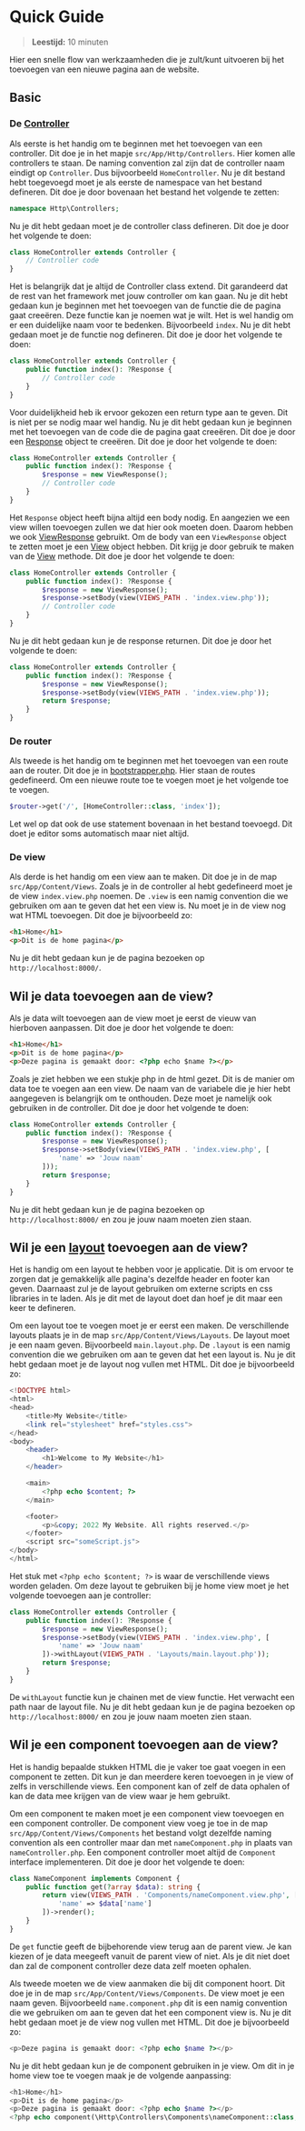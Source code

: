 # Quick Guide
> **Leestijd:** 10 minuten

Hier een snelle flow van werkzaamheden die je zult/kunt uitvoeren bij het toevoegen van een nieuwe pagina aan de website.

## Basic
### De [Controller](./MVCCore.md#controller)
Als eerste is het handig om te beginnen met het toevoegen van een controller. Dit doe je in het mapje `src/App/Http/Controllers`. Hier komen alle controllers te staan. De naming convention zal zijn dat de controller naam eindigt op `Controller`. Dus bijvoorbeeld `HomeController`. Nu je dit bestand hebt toegevoegd moet je als eerste de namespace van het bestand defineren. Dit doe je door bovenaan het bestand het volgende te zetten:
```php
namespace Http\Controllers;
```
Nu je dit hebt gedaan moet je de controller class defineren. Dit doe je door het volgende te doen:
```php
class HomeController extends Controller {
    // Controller code
}
```
Het is belangrijk dat je altijd de Controller class extend. Dit garandeerd dat de rest van het framework met jouw controller om kan gaan. Nu je dit hebt gedaan kun je beginnen met het toevoegen van de functie die de pagina gaat creeëren. Deze functie kan je noemen wat je wilt. Het is wel handig om er een duidelijke naam voor te bedenken. Bijvoorbeeld `index`. Nu je dit hebt gedaan moet je de functie nog defineren. Dit doe je door het volgende te doen:
```php
class HomeController extends Controller {
    public function index(): ?Response {
        // Controller code
    }
}
```
Voor duidelijkheid heb ik ervoor gekozen een return type aan te geven. Dit is niet per se nodig maar wel handig. Nu je dit hebt gedaan kun je beginnen met het toevoegen van de code die de pagina gaat creeëren. Dit doe je door een [Response](./MVCCore.md#response) object te creeëren. Dit doe je door het volgende te doen:
```php
class HomeController extends Controller {
    public function index(): ?Response {
        $response = new ViewResponse();
        // Controller code
    }
}
```
Het `Response` object heeft bijna altijd een body nodig. En aangezien we een view willen toevoegen zullen we dat hier ook moeten doen. Daarom hebben we ook [ViewResponse](./MVCCore.md#viewresponse) gebruikt. Om de body van een `ViewResponse` object te zetten moet je een [View](./MVCCore.md#view) object hebben. Dit krijg je door gebruik te maken van de [View](./MVCCore.md#view) methode. Dit doe je door het volgende te doen:
```php
class HomeController extends Controller {
    public function index(): ?Response {
        $response = new ViewResponse();
        $response->setBody(view(VIEWS_PATH . 'index.view.php'));
        // Controller code
    }
}
```
Nu je dit hebt gedaan kun je de response returnen. Dit doe je door het volgende te doen:
```php
class HomeController extends Controller {
    public function index(): ?Response {
        $response = new ViewResponse();
        $response->setBody(view(VIEWS_PATH . 'index.view.php'));
        return $response;
    }
}
```


### De router
Als tweede is het handig om te beginnen met het toevoegen van een route aan de router. Dit doe je in [bootstrapper.php](../../src/App/bootstrapper.php). Hier staan de routes gedefineerd. Om een nieuwe route toe te voegen moet je het volgende toe te voegen.
```php
$router->get('/', [HomeController::class, 'index']);
```
Let wel op dat ook de use statement bovenaan in het bestand toevoegd. Dit doet je editor soms automatisch maar niet altijd.

### De view
Als derde is het handig om een view aan te maken. Dit doe je in de map `src/App/Content/Views`. Zoals je in de controller al hebt gedefineerd moet je de view `index.view.php` noemen. De `.view` is een namig convention die we gebruiken om aan te geven dat het een view is. Nu moet je in de view nog wat HTML toevoegen. Dit doe je bijvoorbeeld zo:
```html
<h1>Home</h1>
<p>Dit is de home pagina</p>
```
Nu je dit hebt gedaan kun je de pagina bezoeken op `http://localhost:8000/`.

## Wil je data toevoegen aan de view?
Als je data wilt toevoegen aan de view moet je eerst de vieuw van hierboven aanpassen. Dit doe je door het volgende te doen:
```html
<h1>Home</h1>
<p>Dit is de home pagina</p>
<p>Deze pagina is gemaakt door: <?php echo $name ?></p>
```
Zoals je ziet hebben we een stukje php in de html gezet. Dit is de manier om data toe te voegen aan een view. De naam van de variabele die je hier hebt aangegeven is belangrijk om te onthouden. Deze moet je namelijk ook gebruiken in de controller. Dit doe je door het volgende te doen:
```php
class HomeController extends Controller {
    public function index(): ?Response {
        $response = new ViewResponse();
        $response->setBody(view(VIEWS_PATH . 'index.view.php', [
            'name' => 'Jouw naam'
        ]));
        return $response;
    }
}
```
Nu je dit hebt gedaan kun je de pagina bezoeken op `http://localhost:8000/` en zou je jouw naam moeten zien staan.

## Wil je een [layout](./MVCCore.md#view) toevoegen aan de view?
Het is handig om een layout te hebben voor je applicatie. Dit is om ervoor te zorgen dat je gemakkelijk alle pagina's dezelfde header en footer kan geven. Daarnaast zul je de layout gebruiken om externe scripts en css libraries in te laden. Als je dit met de layout doet dan hoef je dit maar een keer te defineren.

Om een layout toe te voegen moet je er eerst een maken. De verschillende layouts plaats je in de map `src/App/Content/Views/Layouts`. De layout moet je een naam geven. Bijvoorbeeld `main.layout.php`. De `.layout` is een namig convention die we gebruiken om aan te geven dat het een layout is. Nu je dit hebt gedaan moet je de layout nog vullen met HTML. Dit doe je bijvoorbeeld zo:
```php
<!DOCTYPE html>
<html>
<head>
    <title>My Website</title>
    <link rel="stylesheet" href="styles.css">
</head>
<body>
    <header>
        <h1>Welcome to My Website</h1>
    </header>

    <main>
        <?php echo $content; ?>
    </main>

    <footer>
        <p>&copy; 2022 My Website. All rights reserved.</p>
    </footer>
    <script src="someScript.js">
</body>
</html>
```
Het stuk met `<?php echo $content; ?>` is waar de verschillende views worden geladen. Om deze layout te gebruiken bij je home view moet je het volgende toevoegen aan je controller:
```php
class HomeController extends Controller {
    public function index(): ?Response {
        $response = new ViewResponse();
        $response->setBody(view(VIEWS_PATH . 'index.view.php', [
            'name' => 'Jouw naam'
        ])->withLayout(VIEWS_PATH . 'Layouts/main.layout.php'));
        return $response;
    }
}
```
De `withLayout` functie kun je chainen met de view functie. Het verwacht een path naar de layout file. Nu je dit hebt gedaan kun je de pagina bezoeken op `http://localhost:8000/` en zou je jouw naam moeten zien staan.

## Wil je een component toevoegen aan de view?
Het is handig bepaalde stukken HTML die je vaker toe gaat voegen in een component te zetten. Dit kun je dan meerdere keren toevoegen in je view of zelfs in verschillende views. Een component kan of zelf de data ophalen of kan de data mee krijgen van de view waar je hem gebruikt.

Om een component te maken moet je een component view toevoegen en een component controller. De component view voeg je toe in de map `src/App/Content/Views/Components` het bestand volgt dezelfde naming convention als een controller maar dan met `nameComponent.php` in plaats van `nameController.php`. Een component controller moet altijd de `Component` interface implementeren. Dit doe je door het volgende te doen:
```php
class NameComponent implements Component {
    public function get(?array $data): string {
        return view(VIEWS_PATH . 'Components/nameComponent.view.php', [
            'name' => $data['name']
        ])->render();
    }
}
```
De `get` functie geeft de bijbehorende view terug aan de parent view. Je kan kiezen of je data meegeeft vanuit de parent view of niet. Als je dit niet doet dan zal de component controller deze data zelf moeten ophalen.

Als tweede moeten we de view aanmaken die bij dit component hoort. Dit doe je in de map `src/App/Content/Views/Components`. De view moet je een naam geven. Bijvoorbeeld `name.component.php` dit is een namig convention die we gebruiken om aan te geven dat het een component view is. Nu je dit hebt gedaan moet je de view nog vullen met HTML. Dit doe je bijvoorbeeld zo:
```php
<p>Deze pagina is gemaakt door: <?php echo $name ?></p>
```
Nu je dit hebt gedaan kun je de component gebruiken in je view. Om dit in je home view toe te voegen maak je de volgende aanpassing:
```php
<h1>Home</h1>
<p>Dit is de home pagina</p>
<p>Deze pagina is gemaakt door: <?php echo $name ?></p>
<?php echo component(\Http\Controllers\Components\nameComponent::class, "Jarne") ?>
```